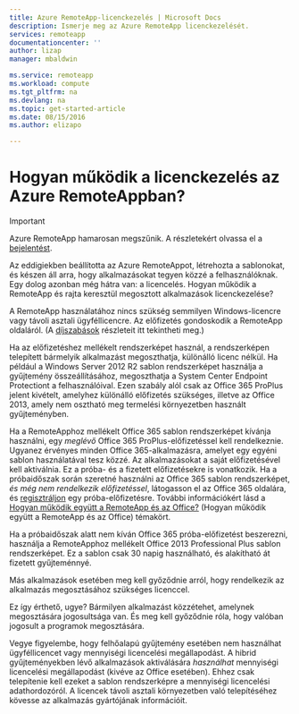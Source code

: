 ```yaml
---
title: Azure RemoteApp-licenckezelés | Microsoft Docs
description: Ismerje meg az Azure RemoteApp licenckezelését.
services: remoteapp
documentationcenter: ''
author: lizap
manager: mbaldwin

ms.service: remoteapp
ms.workload: compute
ms.tgt_pltfrm: na
ms.devlang: na
ms.topic: get-started-article
ms.date: 08/15/2016
ms.author: elizapo

---
```

# Hogyan működik a licenckezelés az Azure RemoteAppban?
> [!IMPORTANT]
> Azure RemoteApp hamarosan megszűnik. A részletekért olvassa el a [bejelentést](https://go.microsoft.com/fwlink/?linkid=821148).
> 
> 

Az eddigiekben beállította az Azure RemoteAppot, létrehozta a sablonokat, és készen áll arra, hogy alkalmazásokat tegyen közzé a felhasználóknak. Egy dolog azonban még hátra van: a licencelés. Hogyan működik a RemoteApp és rajta keresztül megosztott alkalmazások licenckezelése?

A RemoteApp használatához nincs szükség semmilyen Windows-licencre vagy távoli asztali ügyféllicencre. Az előfizetés gondoskodik a RemoteApp oldaláról. (A [díjszabások](https://azure.microsoft.com/pricing/details/remoteapp) részleteit itt tekintheti meg.)

Ha az előfizetéshez mellékelt rendszerképet használ, a rendszerképen telepített bármelyik alkalmazást megoszthatja, különálló licenc nélkül. Ha például a Windows Server 2012 R2 sablon rendszerképet használja a gyűjtemény összeállításához, megoszthatja a System Center Endpoint Protectiont a felhasználóival. Ezen szabály alól csak az Office 365 ProPlus jelent kivételt, amelyhez különálló előfizetés szükséges, illetve az Office 2013, amely nem osztható meg termelési környezetben használt gyűjteményben.

Ha a RemoteApphoz mellékelt Office 365 sablon rendszerképet kívánja használni, egy *meglévő* Office 365 ProPlus-előfizetéssel kell rendelkeznie. Ugyanez érvényes minden Office 365-alkalmazásra, amelyet egy egyéni sablon használatával tesz közzé. Az alkalmazásokat a saját előfizetésével kell aktiválnia. Ez a próba- és a fizetett előfizetésekre is vonatkozik. Ha a próbaidőszak során szeretné használni az Office 365 sablon rendszerképet, *és még nem rendelkezik előfizetéssel*, látogasson el az Office 365 oldalára, és [regisztráljon](https://go.microsoft.com/fwlink/p/?LinkID=403802) egy próba-előfizetésre. További információkért lásd a [Hogyan működik együtt a RemoteApp és az Office?](remoteapp-o365.md) (Hogyan működik együtt a RemoteApp és az Office) témakört.

Ha a próbaidőszak alatt nem kíván Office 365 próba-előfizetést beszerezni, használja a RemoteApphoz mellékelt Office 2013 Professional Plus sablon rendszerképet. Ez a sablon csak 30 napig használható, és alakítható át fizetett gyűjteménnyé.

Más alkalmazások esetében meg kell győződnie arról, hogy rendelkezik az alkalmazás megosztásához szükséges licenccel.

Ez így érthető, ugye? Bármilyen alkalmazást közzétehet, amelynek megosztására jogosultsága van. És meg kell győződnie róla, hogy valóban jogosult a programok megosztására.

Vegye figyelembe, hogy felhőalapú gyűjtemény esetében nem használhat ügyféllicencet vagy mennyiségi licencelési megállapodást. A hibrid gyűjteményekben lévő alkalmazások aktiválására *használhat* mennyiségi licencelési megállapodást (kivéve az Office esetében). Ehhez csak telepítenie kell ezeket a sablon rendszerképre a mennyiségi licencelési adathordozóról. A licencek távoli asztali környezetben való telepítéséhez kövesse az alkalmazás gyártójának információit.

<!--HONumber=Sep16_HO4-->


